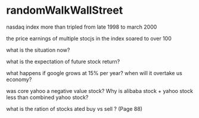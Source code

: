 # randomWalkWallStreet

nasdaq index more than tripled from late 1998 to march 2000

the price earnings of multiple stocjs in the index soared to over 100

what is the situation now?

what is the expectation of future stock return?

what happens if google grows at 15% per year?  when will it overtake us economy?


was core yahoo a negative value stock? Why is alibaba stock + yahoo stock less than combined yahoo  stock?



what is the ration of stocks ated buy vs sell ? (Page 88)



